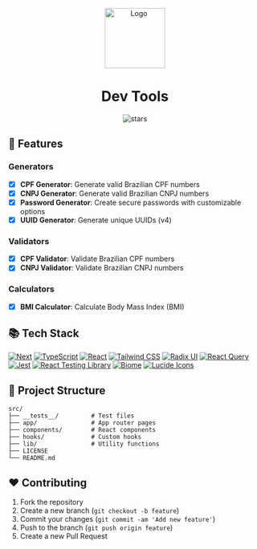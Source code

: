 <p align="center">
  <a href="https://devtools.vmotta.dev"><img src="https://devtools.vmotta.dev/logo.png" alt="Logo" height=120></a>
</p>
<h1 align="center">Dev Tools</h1>

<p align="center">
<img src="https://img.shields.io/github/stars/v-motta/dev-tools" alt="stars">
</p>

## 🚀 Features

### Generators
- [x] **CPF Generator**: Generate valid Brazilian CPF numbers
- [x] **CNPJ Generator**: Generate valid Brazilian CNPJ numbers
- [x] **Password Generator**: Create secure passwords with customizable options
- [x] **UUID Generator**: Generate unique UUIDs (v4)

### Validators
- [x] **CPF Validator**: Validate Brazilian CPF numbers
- [x] **CNPJ Validator**: Validate Brazilian CNPJ numbers

### Calculators
- [x] **BMI Calculator**: Calculate Body Mass Index (BMI)

## 📚 Tech Stack
[![Next](https://img.shields.io/badge/next.js-black?style=for-the-badge&logo=nextdotjs)](https://nextjs.org/)
[![TypeScript](https://img.shields.io/badge/typescript-black?style=for-the-badge&logo=typescript)](https://www.typescriptlang.org/)
[![React](https://img.shields.io/badge/react-black?style=for-the-badge&logo=react)](https://reactjs.org/)
[![Tailwind CSS](https://img.shields.io/badge/tailwindcss-black?style=for-the-badge&logo=tailwindcss)](https://tailwindcss.com/)
[![Radix UI](https://img.shields.io/badge/radix%20ui-black?style=for-the-badge&logo=radixui)](https://www.radix-ui.com/)
[![React Query](https://img.shields.io/badge/react%20query-black?style=for-the-badge&logo=reactquery)](https://tanstack.com/query/latest)
[![Jest](https://img.shields.io/badge/jest-black?style=for-the-badge&logo=jest)](https://jestjs.io/)
[![React Testing Library](https://img.shields.io/badge/react%20testing%20library-black?style=for-the-badge&logo=testinglibrary)](https://testing-library.com/docs/react-testing-library/intro)
[![Biome](https://img.shields.io/badge/biome-black?style=for-the-badge&logo=biome)](https://biomejs.dev/)
[![Lucide Icons](https://img.shields.io/badge/lucide%20icons-black?style=for-the-badge&logo=lucide)](https://lucide.dev/)


## 📂 Project Structure

```
src/
├── __tests__/         # Test files
├── app/               # App router pages
├── components/        # React components
├── hooks/             # Custom hooks
├── lib/               # Utility functions
├── LICENSE             
└── README.md           
```

## ❤️ Contributing

1. Fork the repository
2. Create a new branch (`git checkout -b feature`)
3. Commit your changes (`git commit -am 'Add new feature'`)
4. Push to the branch (`git push origin feature`)
5. Create a new Pull Request
